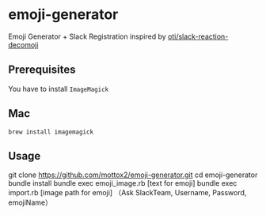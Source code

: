 # emoji-generator

Emoji Generator + Slack Registration inspired by [oti/slack-reaction-decomoji](https://github.com/oti/slack-reaction-decomoji)

## Prerequisites
You have to install `ImageMagick`

## Mac
```
brew install imagemagick
```

## Usage
git clone https://github.com/mottox2/emoji-generator.git
cd emoji-generator
bundle install
bundle exec emoji_image.rb [text for emoji]
bundle exec import.rb [image path for emoji]
（Ask SlackTeam, Username, Password, emojiName）
